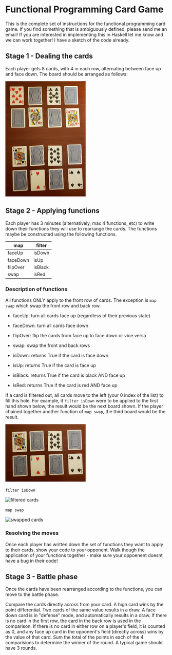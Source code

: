 # Functional Programming Card Game

This is the complete set of instructions for the functional programming card game.
If you find something that is ambiguously defined, please send me an email!
If you are interested in implementing this in Haskell let me know and we can work together!
I have a sketch of the code already.

## Stage 1 - Dealing the cards

Each player gets 8 cards, with 4 in each row, alternating between face up and face down.
The board should be arranged as follows:

<img src="/cardgame/imgs/initialCards.jpg" alt="initial cards" width="250"/>

## Stage 2 - Applying functions

Each player has 3 minutes (alternatively, max 4 functions, etc) to write down their functions they will use to rearrange the cards.
The functions maybe be constructed using the following functions.

map      | filter |
-------  | ------ |
faceUp   | isDown |
faceDown | isUp   |
flipOver | isBlack|
swap     | isRed  |

### Description of functions

All functions ONLY apply to the front row of cards. 
The exception is ```map swap``` which swap the front row and back row.

- faceUp: turn all cards face up (regardless of their previous state)
- faceDown: turn all cards face down
- flipOver: flip the cards from face up to face down or vice versa
- swap: swap the front and back rows

- isDown: returns True if the card is face down
- isUp: returns True if the card is face up
- isBlack: returns True if the card is black AND face up
- isRed: returns True if the card is red AND face up

If a card is filtered out, all cards move to the left (your 0 index of the list) to fill this hole.
For example, if ```filter isDown``` were to be applied to the first hand shown below, the result would be the next board shown.
If the player chained together another function of ```map swap```, the third board would be the result.

<img src="/cardgame/imgs/origCards.jpg" alt="original cards" width="250"/>

```filter isDown```

<img src="/cardgame/imgs/filterCards.jpg" alt="filtered cards" width="250"/>

```map swap```

<img src="/cardgame/imgs/swapCards.jpg" alt="swapped cards" width="250"/>


### Resolving the moves

Once each player has written down the set of functions they want to apply to their cards, show your code to your opponent.
Walk though the application of your functions together - make sure your oppoenent doesnt have a bug in their code!

## Stage 3 - Battle phase 

Once the cards have been rearranged according to the functions, you can move to the battle phase.

Compare the cards directly across from your card.
A high card wins by the point differential.
Two cards of the same value results in a draw.
A face down card is in "defense" mode, and automatically results in a draw.
If there is no card in the first row, the card in the back row is used in the comparison.
If there is no card in either row on a player's field, it is counted as 0, and any face up card in the opponent's field (directly across) wins by the value of that card.
Sum the total of the points in each of the 4 comparisions to determine the winner of the round.
A typical game should have 3 rounds.


